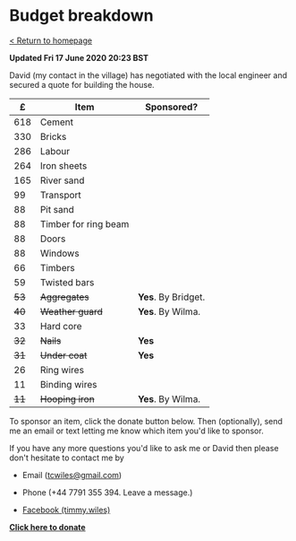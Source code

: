 # Budget breakdown

[ < Return to homepage](README.md) 

**Updated Fri 17 June 2020 20:23 BST**

David (my contact in the village) has negotiated
with the local engineer and secured a quote
for building the house. 

£	|Item		|Sponsored? 
--------|---------------|--------
618	|Cement		|
330	|Bricks		|
286	|Labour		|
264	|Iron sheets	|
165	|River sand	|
99	|Transport	|
88	|Pit sand	|
88	|Timber for ring beam|	
88	|Doors	|
88	|Windows	|
66	|Timbers	
59	|Twisted bars	
~~53~~	|~~Aggregates~~	|**Yes**.  By Bridget.
~~40~~	|~~Weather guard~~	|**Yes**.  By Wilma. 
33	|Hard core	
~~32~~	|~~Nails~~	|**Yes**
~~31~~	|~~Under coat~~	|**Yes** 
26	|Ring wires	
11	|Binding wires	
~~11~~	|~~Hooping iron~~	|**Yes**.  By Wilma. 

To sponsor an item, click the donate button below. 
Then (optionally), send me an email or text letting
me know which item you'd like to sponsor. 

If you have any more questions you'd like to ask
me or David then please don't hesitate to contact
me by

* Email (tcwiles@gmail.com) 

* Phone (+44 7791 355 394. Leave a message.)

* [Facebook (timmy.wiles)](https://www.facebook.com/timmy.wiles)

<noscript><a href="https://www.gofundme.com/f/a-house-for-arthur-before-the-rains-come?utm_source=customer&utm_medium=copy_link&utm_campaign=p_cf+share-flow-1"><strong>Click here to donate </strong></noscript>  

<div class="gfm-embed" data-url="https://www.gofundme.com/f/a-house-for-arthur-before-the-rains-come/widget/medium"></div>

<script defer src="https://www.gofundme.com/static/js/embed.js"></script>
